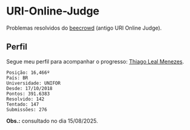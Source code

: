 # URI-Online-Judge

Problemas resolvidos do [beecrowd](https://www.beecrowd.com.br/) (antigo URI Online Judge).

## Perfil

Segue meu perfil para acompanhar o progresso: [Thiago Leal Menezes](https://www.beecrowd.com.br/judge/en/profile/295490).

    Posição: 16,466º
    País: BR
    Universidade: UNIFOR
    Desde: 17/10/2018
    Pontos: 391.6383
    Resolvido: 142
    Tentado: 147
    Submissões: 276

**Obs.:** consultado no dia 15/08/2025.
